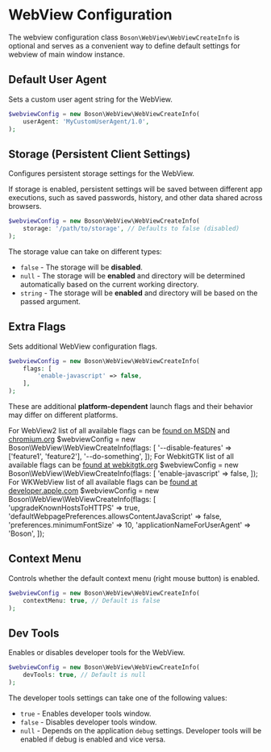 
# WebView Configuration

<primary-label ref="configuration"/>
<show-structure for="chapter" depth="2"/>

The webview configuration class `Boson\WebView\WebViewCreateInfo` is
<tooltip term="optional class">optional</tooltip> and serves as a convenient way to 
define default settings for webview of main window instance.


## Default User Agent
<secondary-label ref="config-only"/>

Sets a custom user agent string for the WebView.

```php
$webviewConfig = new Boson\WebView\WebViewCreateInfo( 
    userAgent: 'MyCustomUserAgent/1.0',
);
```


## Storage (Persistent Client Settings)
<secondary-label ref="config-only"/>

Configures persistent storage settings for the WebView.

If storage is enabled, persistent settings will be saved between
different app executions, such as saved passwords, history, and other data
shared across browsers.

```php
$webviewConfig = new Boson\WebView\WebViewCreateInfo( 
    storage: '/path/to/storage', // Defaults to false (disabled)
);
```

The storage value can take on different types:
- `false` - The storage will be **disabled**.
- `null` - The storage will be **enabled** and directory will be
  determined automatically based on the current working directory.
- `string` - The storage will be **enabled** and directory will be
  based on the passed argument.


## Extra Flags
<secondary-label ref="config-only"/>

Sets additional WebView configuration flags.

```php
$webviewConfig = new Boson\WebView\WebViewCreateInfo( 
    flags: [
        'enable-javascript' => false,
    ],
);
```

These are additional <b>platform-dependent</b> launch flags and their behavior may
differ on different platforms.

<tabs>
<tab title="Windows">
    For WebView2 list of all available flags can be 
    <a href="https://learn.microsoft.com/en-us/dotnet/api/microsoft.web.webview2.core.corewebview2environmentoptions.additionalbrowserarguments">found on MSDN</a>
    and <a href="https://www.chromium.org/developers/how-tos/run-chromium-with-flags/">chromium.org</a>
    <code-block lang="PHP">
    $webviewConfig = new Boson\WebView\WebViewCreateInfo(flags: [
        '--disable-features' => ['feature1', 'feature2'],
        '--do-something',
    ]);
    </code-block>
</tab>
<tab title="Linux (GTK)">
    For WebkitGTK list of all available flags can be 
    <a href="https://webkitgtk.org/reference/webkitgtk/stable/class.Settings.html#properties">found at webkitgtk.org</a>
    <code-block lang="PHP">
    $webviewConfig = new Boson\WebView\WebViewCreateInfo(flags: [
        'enable-javascript' => false,
    ]);
    </code-block>
</tab>
<tab title="MacOS">
    For WKWebView list of all available flags can be 
    <a href="https://developer.apple.com/documentation/webkit/wkwebviewconfiguration">found at developer.apple.com</a>
    <code-block lang="PHP">
    $webviewConfig = new Boson\WebView\WebViewCreateInfo(flags: [
         'upgradeKnownHostsToHTTPS' => true,
         'defaultWebpagePreferences.allowsContentJavaScript' => false,
         'preferences.minimumFontSize' => 10,
         'applicationNameForUserAgent' => 'Boson',
    ]);
    </code-block>
</tab>
</tabs>


## Context Menu
<secondary-label ref="config-only"/>

Controls whether the default context menu (right mouse button) is enabled.

```php
$webviewConfig = new Boson\WebView\WebViewCreateInfo( 
    contextMenu: true, // Default is false
);
```


## Dev Tools
<secondary-label ref="config-only"/>

Enables or disables developer tools for the WebView.

```php
$webviewConfig = new Boson\WebView\WebViewCreateInfo( 
    devTools: true, // Default is null
);
```

The developer tools settings can take one of the following values:
- `true` - Enables developer tools window.
- `false` - Disables developer tools window.
- `null` - Depends on the application `debug` settings.
  Developer tools will be enabled if debug is enabled and vice versa.

